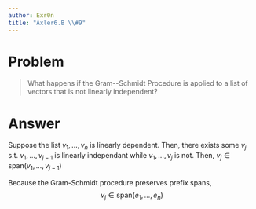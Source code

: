 ```yaml
---
author: Exr0n
title: "Axler6.B \\#9"
---
```


# Problem

> What happens if the Gram--Schmidt Procedure is applied to a list of
> vectors that is not linearly independent?

# Answer

Suppose the list $v_1, \ldots, v_n$ is linearly dependent. Then, there
exists some $v_j$ s.t. $v_1, \ldots, v_{j-1}$ is linearly independant
while $v_1, \ldots, v_j$ is not. Then,
$v_j \in \text{span}(v_1, \ldots, v_{j-1})$

Because the Gram-Schmidt procedure preserves prefix spans,
$$ v_j \in \text{span}(e_1, \ldots, e_n) $$
